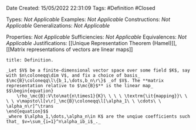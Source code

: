 <br />
<br />

Date Created: 15/05/2022 22:31:09
Tags: #Definition #Closed

Types: _Not Applicable_
Examples: _Not Applicable_
Constructions: _Not Applicable_
Generalizations: _Not Applicable_

Properties: _Not Applicable_
Sufficiencies: _Not Applicable_
Equivalences: _Not Applicable_
Justifications: [[Unique Representation Theorem (Hamel)]], [[Matrix representations of vectors are linear maps]]

``` ad-Definition
title: Definition.

_Let $V$ be a finite-dimensional vector space over some field $K$, say with $n\coloneqq\dim V$, and fix a choice of basis_ $\mc{B}\coloneqq\l\{b_1,\dots,b_n\r\}$ _of $V$. The **matrix representation relative to $\mc{B}$** is the linear map_
$$\begin{equation}
    \rho_\mc{B}:V\to\mat{n\times1}{K}\ \ \ \ \textrm{\it{mapping}}\ \ \ \ v\mapsto\l[v\r]_\mc{B}\coloneqq\l[\alpha_1\ \ \cdots\ \ \alpha_n\r]^\trans
\end{equation}$$
_where $\alpha_1,\dots,\alpha_n\in K$ are the unqiue coefficients such that_ $v=\sum_{i=1}^n\alpha_ib_i$_._

```
